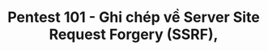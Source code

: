 ---
layout: post
title: "Pentest 101 - Ghi chép về Server Site Request Forgery (SSRF),"
categories: job
tags: ['Security']
image: assets/img/2025/02/12/0-sql-injection-intro.png
---